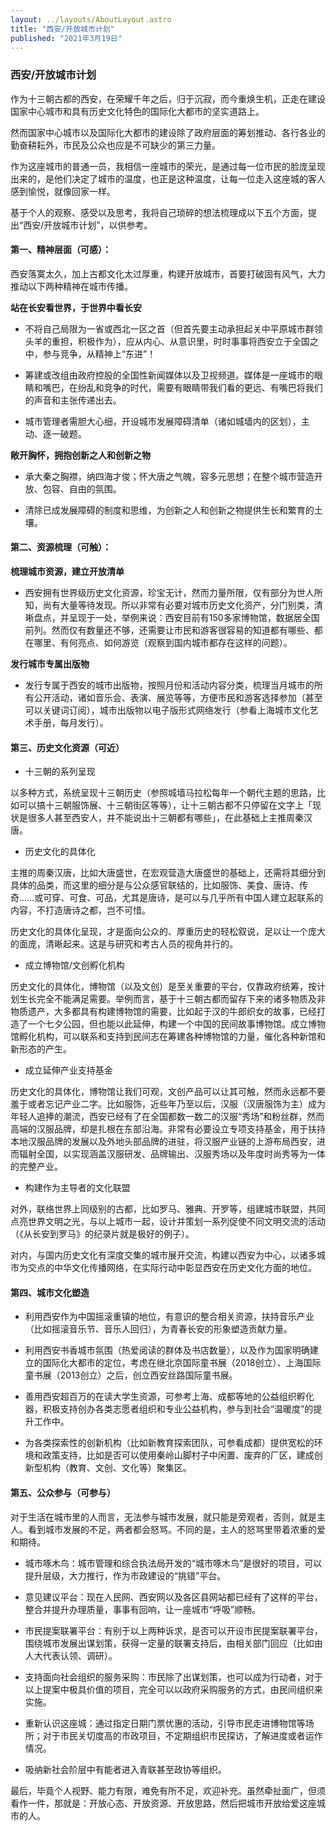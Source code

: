 ```yaml
---
layout: ../layouts/AboutLayout.astro
title: "西安/开放城市计划"
published: "2021年3月19日"
---
```


### 西安/开放城市计划

作为十三朝古都的西安，在荣耀千年之后，归于沉寂，而今重焕生机，正走在建设国家中心城市和具有历史文化特色的国际化大都市的坚实道路上。

然而国家中心城市以及国际化大都市的建设除了政府层面的筹划推动、各行各业的勤奋耕耘外，市民及公众也应是不可缺少的第三力量。

作为这座城市的普通一员，我相信一座城市的荣光，是通过每一位市民的脸庞呈现出来的，是他们决定了城市的温度，也正是这种温度，让每一位走入这座城的客人感到愉悦，就像回家一样。

基于个人的观察、感受以及思考，我将自己琐碎的想法梳理成以下五个方面，提出“西安/开放城市计划”，以供参考。

#### 第一、精神层面（可感）：

西安落寞太久，加上古都文化太过厚重，构建开放城市，首要打破固有风气，大力推动以下两种精神在城市传播。

**站在长安看世界，于世界中看长安**

+   不将自己局限为一省或西北一区之首（但首先要主动承担起关中平原城市群领头羊的重担，积极作为），应从内心、从意识里，时时事事将西安立于全国之中，参与竞争，从精神上“东进”！

+   筹建或改组由政府控股的全国性新闻媒体以及卫视频道。媒体是一座城市的眼睛和嘴巴，在纷乱和竞争的时代，需要有眼睛带我们看的更远、有嘴巴将我们的声音和主张传递出去。

+   城市管理者需胆大心细，开设城市发展障碍清单（诸如城墙内的区划），主动、逐一破题。


**敞开胸怀，拥抱创新之人和创新之物**

+   承大秦之胸襟，纳四海才俊；怀大唐之气魄，容多元思想；在整个城市营造开放、包容、自由的氛围。

+   清除已成发展障碍的制度和思维，为创新之人和创新之物提供生长和繁育的土壤。


#### 第二、资源梳理（可触）：

**梳理城市资源，建立开放清单**

+   西安拥有世界级历史文化资源，珍宝无计，然而力量所限，仅有部分为世人所知，尚有大量等待发现。所以非常有必要对城市历史文化资产，分门别类，清晰盘点，并呈现于一处，举例来说：西安目前有150多家博物馆，数据居全国前列。然而仅有数量还不够，还需要让市民和游客很容易的知道都有哪些、都在哪里、有何亮点、如何游览（观察到国内城市都存在这样的问题）。

**发行城市专属出版物**

+   发行专属于西安的城市出版物，按照月份和活动内容分类，梳理当月城市的所有公开活动，诸如音乐会、表演、展览等等，方便市民和游客选择参加（甚至可以关键词订阅），城市出版物以电子版形式网络发行（参看上海城市文化艺术手册，每月发行）。

#### 第三、历史文化资源（可近）

+   十三朝的系列呈现

以多种方式，系统呈现十三朝历史（参照城墙马拉松每年一个朝代主题的思路，比如可以搞十三朝服饰展、十三朝街区等等），让十三朝古都不只停留在文字上「现状是很多人甚至西安人，并不能说出十三朝都有哪些」，在此基础上主推周秦汉唐。

+   历史文化的具体化

主推的周秦汉唐，比如大唐盛世，在宏观营造大唐盛世的基础上，还需将其细分到具体的品类，而这里的细分是与公众感官联结的，比如服饰、美食、唐诗、传奇……或可穿、可食、可品，尤其是唐诗，是可以与几乎所有中国人建立起联系的内容，不打造唐诗之都，岂不可惜。

历史文化的具体化呈现，才是面向公众的、厚重历史的轻松叙说，足以让一个庞大的面庞，清晰起来。这是与研究和考古人员的视角并行的。

+   成立博物馆/文创孵化机构

历史文化的具体化，博物馆（以及文创）是至关重要的平台，仅靠政府统筹，按计划生长完全不能满足需要。举例而言，基于十三朝古都而留存下来的诸多物质及非物质遗产，大多都具有构建博物馆的需要，比如起于汉的牛郎织女的故事，已经打造了一个七夕公园，但也能以此延伸，构建一个中国的民间故事博物馆。成立博物馆孵化机构，可以联系和支持到民间志在筹建各种博物馆的力量，催化各种新馆和新形态的产生。

+   成立延伸产业支持基金

历史文化的具体化，博物馆让我们可观，文创产品可以让其可触，然而永远都不要羞于或者忘记产业二字。比如服饰，近些年乃至以后，汉服（汉唐服饰为主）成为年轻人追捧的潮流，西安已经有了在全国都数一数二的汉服“秀场”和粉丝群，然而高端的汉服品牌，却是扎根在东部沿海。非常有必要设立专项支持基金，用于扶持本地汉服品牌的发展以及外地头部品牌的进驻，将汉服产业链的上游布局西安，进而辐射全国，以实现涵盖汉服研发、品牌输出、汉服秀场以及年度时尚秀等为一体的完整产业。

+   构建作为主导者的文化联盟

对外，联络世界上同级别的古都，比如罗马、雅典、开罗等，组建城市联盟，共同点亮世界文明之光，与以上城市一起，设计并策划一系列促使不同文明交流的活动（《从长安到罗马》的纪录片就是极好的例子）。

对内，与国内历史文化有深度交集的城市展开交流，构建以西安为中心，以诸多城市为交点的中华文化传播网络，在实际行动中彰显西安在历史文化方面的地位。

#### 第四、城市文化塑造

+   利用西安作为中国摇滚重镇的地位，有意识的整合相关资源，扶持音乐产业（比如摇滚音乐节、音乐人回归），为青春长安的形象塑造贡献力量。

+   利用西安书香城市氛围（热爱阅读的群体及书店数量），以及作为国家明确建立的国际化大都市的定位，考虑在继北京国际童书展（2018创立）、上海国际童书展（2013创立）之后，创立西安丝路国际童书展。

+   善用西安超百万的在读大学生资源，可参考上海、成都等地的公益组织孵化器，积极支持创办各类志愿者组织和专业公益机构，参与到社会“温暖度”的提升工作中。

+   为各类探索性的创新机构（比如新教育探索团队，可参看成都）提供宽松的环境和政策支持，比如是否可以使用秦岭山脚村子中闲置、废弃的厂区，建成创新型机构（教育、文创、文化等）聚集区。


#### 第五、公众参与（可参与）

对于生活在城市里的人而言，无法参与城市发展，就只能是旁观者，否则，就是主人。看到城市发展的不足，两者都会怒骂。不同的是，主人的怒骂里带着浓重的爱和期待。

+   城市啄木鸟：城市管理和综合执法局开发的“城市啄木鸟”是很好的项目，可以提升层级，大力推行，作为市政建设的“挑错”平台。

+   意见建议平台：现在人民网、西安网以及各区县网站都已经有了这样的平台，整合并提升办理质量，事事有回响，让一座城市“呼吸”顺畅。

+   市民提案联署平台：有别于以上两种诉求，是否可以开设市民提案联署平台，围绕城市发展出谋划策，获得一定量的联署支持后，由相关部门回应（比如由人大代表认领、调研）。

+   支持面向社会组织的服务采购：市民除了出谋划策，也可以成为行动者，对于以上提案中极具价值的项目，完全可以以政府采购服务的方式，由民间组织来实施。

+   重新认识这座城：通过指定日期门票优惠的活动，引导市民走进博物馆等场所；对于市民关切度高的市政项目，不定期组织市民探访，了解进度或者运作情况。

+   吸纳新社会阶层中有能者进入青联甚至政协等组织。

最后，毕竟个人视野、能力有限，难免有所不足，欢迎补充。虽然牵扯面广，但须看作一件，那就是：开放心态、开放资源、开放思路，然后把城市开放给爱这座城市的人。

